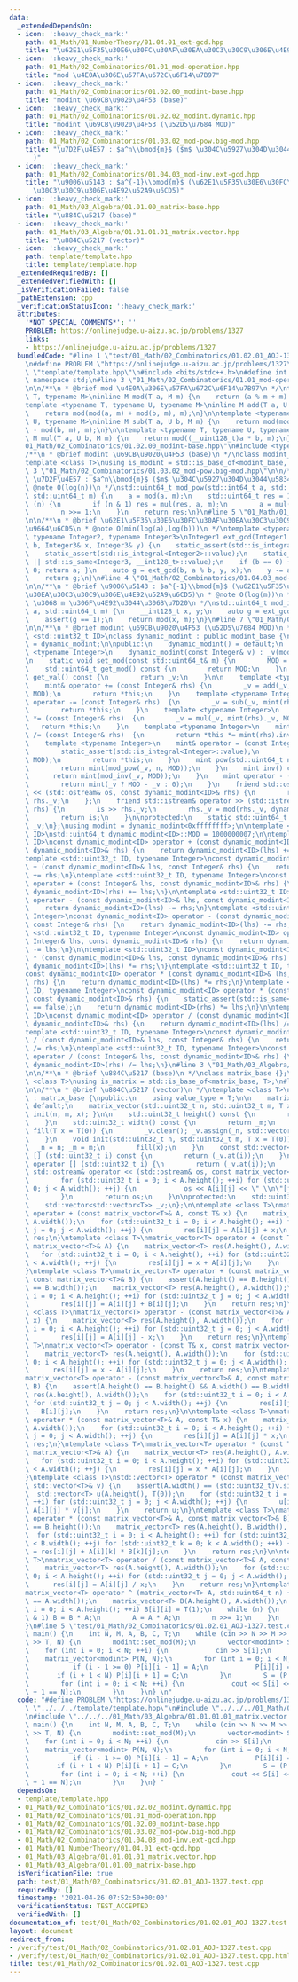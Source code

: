 ```yaml
---
data:
  _extendedDependsOn:
  - icon: ':heavy_check_mark:'
    path: 01_Math/01_NumberTheory/01.04.01_ext-gcd.hpp
    title: "\u62E1\u5F35\u30E6\u30FC\u30AF\u30EA\u30C3\u30C9\u306E\u4E92\u9664\u6CD5"
  - icon: ':heavy_check_mark:'
    path: 01_Math/02_Combinatorics/01.01_mod-operation.hpp
    title: "mod \u4E0A\u306E\u57FA\u672C\u6F14\u7B97"
  - icon: ':heavy_check_mark:'
    path: 01_Math/02_Combinatorics/01.02.00_modint-base.hpp
    title: "modint \u69CB\u9020\u4F53 (base)"
  - icon: ':heavy_check_mark:'
    path: 01_Math/02_Combinatorics/01.02.02_modint.dynamic.hpp
    title: "modint \u69CB\u9020\u4F53 (\u52D5\u7684 MOD)"
  - icon: ':heavy_check_mark:'
    path: 01_Math/02_Combinatorics/01.03.02_mod-pow.big-mod.hpp
    title: "\u7D2F\u4E57 : $a^n\\bmod{m}$ ($m$ \u304C\u5927\u304D\u3044\u5834\u5408\
      )"
  - icon: ':heavy_check_mark:'
    path: 01_Math/02_Combinatorics/01.04.03_mod-inv.ext-gcd.hpp
    title: "\u9006\u5143 : $a^{-1}\\bmod{m}$ (\u62E1\u5F35\u30E6\u30FC\u30AF\u30EA\
      \u30C3\u30C9\u306E\u4E92\u52A9\u6CD5)"
  - icon: ':heavy_check_mark:'
    path: 01_Math/03_Algebra/01.01.00_matrix-base.hpp
    title: "\u884C\u5217 (base)"
  - icon: ':heavy_check_mark:'
    path: 01_Math/03_Algebra/01.01.01.01_matrix.vector.hpp
    title: "\u884C\u5217 (vector)"
  - icon: ':heavy_check_mark:'
    path: template/template.hpp
    title: template/template.hpp
  _extendedRequiredBy: []
  _extendedVerifiedWith: []
  _isVerificationFailed: false
  _pathExtension: cpp
  _verificationStatusIcon: ':heavy_check_mark:'
  attributes:
    '*NOT_SPECIAL_COMMENTS*': ''
    PROBLEM: https://onlinejudge.u-aizu.ac.jp/problems/1327
    links:
    - https://onlinejudge.u-aizu.ac.jp/problems/1327
  bundledCode: "#line 1 \"test/01_Math/02_Combinatorics/01.02.01_AOJ-1327.test.cpp\"\
    \n#define PROBLEM \"https://onlinejudge.u-aizu.ac.jp/problems/1327\"\n#line 1\
    \ \"template/template.hpp\"\n#include <bits/stdc++.h>\n#define int int64_t\nusing\
    \ namespace std;\n#line 3 \"01_Math/02_Combinatorics/01.01_mod-operation.hpp\"\
    \n\n/**\n * @brief mod \u4E0A\u306E\u57FA\u672C\u6F14\u7B97\n */\ntemplate <typename\
    \ T, typename M>\ninline M mod(T a, M m) {\n    return (a % m + m) % m;\n}\n\n\
    template <typename T, typename U, typename M>\ninline M add(T a, U b, M m) {\n\
    \    return mod(mod(a, m) + mod(b, m), m);\n}\n\ntemplate <typename T, typename\
    \ U, typename M>\ninline M sub(T a, U b, M m) {\n    return mod(mod(a, m) + m\
    \ - mod(b, m), m);\n}\n\ntemplate <typename T, typename U, typename M>\ninline\
    \ M mul(T a, U b, M m) {\n    return mod((__uint128_t)a * b, m);\n}\n#line 3 \"\
    01_Math/02_Combinatorics/01.02.00_modint-base.hpp\"\n#include <type_traits>\n\n\
    /**\n * @brief modint \u69CB\u9020\u4F53 (base)\n */\nclass modint_base {};\n\n\
    template <class T>\nusing is_modint = std::is_base_of<modint_base, T>;\n#line\
    \ 3 \"01_Math/02_Combinatorics/01.03.02_mod-pow.big-mod.hpp\"\n\n/**\n * @brief\
    \ \u7D2F\u4E57 : $a^n\\bmod{m}$ ($m$ \u304C\u5927\u304D\u3044\u5834\u5408)\n *\
    \ @note O(log(n))\n */\nstd::uint64_t mod_pow(std::int64_t a, std::uint64_t n,\
    \ std::uint64_t m) {\n    a = mod(a, m);\n    std::uint64_t res = 1;\n    while\
    \ (n) {\n        if (n & 1) res = mul(res, a, m);\n        a = mul(a, a, m);\n\
    \        n >>= 1;\n    }\n    return res;\n}\n#line 5 \"01_Math/01_NumberTheory/01.04.01_ext-gcd.hpp\"\
    \n\n/**\n * @brief \u62E1\u5F35\u30E6\u30FC\u30AF\u30EA\u30C3\u30C9\u306E\u4E92\
    \u9664\u6CD5\n * @note O(min(log(a),log(b)))\n */\ntemplate <typename Integer1,\
    \ typename Integer2, typename Integer3>\nInteger1 ext_gcd(Integer1 a, Integer2\
    \ b, Integer3& x, Integer3& y) {\n    static_assert(std::is_integral<Integer1>::value);\n\
    \    static_assert(std::is_integral<Integer2>::value);\n    static_assert(std::is_integral<Integer3>::value\
    \ || std::is_same<Integer3, __int128_t>::value);\n    if (b == 0) { x = 1; y =\
    \ 0; return a; }\n    auto g = ext_gcd(b, a % b, y, x);\n    y -= a / b * x;\n\
    \    return g;\n}\n#line 4 \"01_Math/02_Combinatorics/01.04.03_mod-inv.ext-gcd.hpp\"\
    \n\n/**\n * @brief \u9006\u5143 : $a^{-1}\\bmod{m}$ (\u62E1\u5F35\u30E6\u30FC\u30AF\
    \u30EA\u30C3\u30C9\u306E\u4E92\u52A9\u6CD5)\n * @note O(log(m))\n * @warning a\
    \ \u3068 m \u306F\u4E92\u3044\u306B\u7D20\n */\nstd::uint64_t mod_inv(std::int64_t\
    \ a, std::uint64_t m) {\n    __int128_t x, y;\n    auto g = ext_gcd(a, m, x, y);\n\
    \    assert(g == 1);\n    return mod(x, m);\n}\n#line 7 \"01_Math/02_Combinatorics/01.02.02_modint.dynamic.hpp\"\
    \n\n/**\n * @brief modint \u69CB\u9020\u4F53 (\u52D5\u7684 MOD)\n */\ntemplate\
    \ <std::uint32_t ID>\nclass dynamic_modint : public modint_base {\n    using mint\
    \ = dynamic_modint;\n\npublic:\n    dynamic_modint() = default;\n    template\
    \ <typename Integer>\n    dynamic_modint(const Integer& v) : _v(mod(v, MOD)) {}\n\
    \n    static void set_mod(const std::uint64_t& m) {\n        MOD = m;\n    }\n\
    \    std::uint64_t get_mod() const {\n        return MOD;\n    }\n    std::uint64_t\
    \ get_val() const {\n        return _v;\n    }\n\n    template <typename Integer>\n\
    \    mint& operator += (const Integer& rhs) {\n        _v = add(_v, mint(rhs)._v,\
    \ MOD);\n        return *this;\n    }\n    template <typename Integer>\n    mint&\
    \ operator -= (const Integer& rhs)  {\n        _v = sub(_v, mint(rhs)._v, MOD);\n\
    \        return *this;\n    }\n    template <typename Integer>\n    mint& operator\
    \ *= (const Integer& rhs)  {\n        _v = mul(_v, mint(rhs)._v, MOD);\n     \
    \   return *this;\n    }\n    template <typename Integer>\n    mint& operator\
    \ /= (const Integer& rhs)  {\n        return *this *= mint(rhs).inv();\n    }\n\
    \    template <typename Integer>\n    mint& operator = (const Integer& v) {\n\
    \        static_assert(std::is_integral<Integer>::value);\n        _v = mod(v,\
    \ MOD);\n        return *this;\n    }\n    mint pow(std::uint64_t n) const {\n\
    \        return mint(mod_pow(_v, n, MOD));\n    }\n    mint inv() const {\n  \
    \      return mint(mod_inv(_v, MOD));\n    }\n    mint operator - () const {\n\
    \        return mint(_v ? MOD - _v : 0);\n    }\n    friend std::ostream& operator\
    \ << (std::ostream& os, const dynamic_modint<ID>& rhs) {\n        return os <<\
    \ rhs._v;\n    };\n    friend std::istream& operator >> (std::istream& is, dynamic_modint<ID>&\
    \ rhs) {\n        is >> rhs._v;\n        rhs._v = mod(rhs._v, dynamic_modint<ID>::MOD);\n\
    \        return is;\n    }\n\nprotected:\n    static std::uint64_t MOD;\n    std::uint64_t\
    \ _v;\n};\nusing modint = dynamic_modint<0xffffffff>;\n\ntemplate <std::uint32_t\
    \ ID>\nstd::uint64_t dynamic_modint<ID>::MOD = 1000000007;\n\ntemplate <std::uint32_t\
    \ ID>\nconst dynamic_modint<ID> operator + (const dynamic_modint<ID>& lhs, const\
    \ dynamic_modint<ID>& rhs) {\n    return dynamic_modint<ID>(lhs) += rhs;\n}\n\
    template <std::uint32_t ID, typename Integer>\nconst dynamic_modint<ID> operator\
    \ + (const dynamic_modint<ID>& lhs, const Integer& rhs) {\n    return dynamic_modint<ID>(lhs)\
    \ += rhs;\n}\ntemplate <std::uint32_t ID, typename Integer>\nconst dynamic_modint<ID>\
    \ operator + (const Integer& lhs, const dynamic_modint<ID>& rhs) {\n    return\
    \ dynamic_modint<ID>(rhs) += lhs;\n}\n\ntemplate <std::uint32_t ID>\nconst dynamic_modint<ID>\
    \ operator - (const dynamic_modint<ID>& lhs, const dynamic_modint<ID>& rhs) {\n\
    \    return dynamic_modint<ID>(lhs) -= rhs;\n}\ntemplate <std::uint32_t ID, typename\
    \ Integer>\nconst dynamic_modint<ID> operator - (const dynamic_modint<ID>& lhs,\
    \ const Integer& rhs) {\n    return dynamic_modint<ID>(lhs) -= rhs;\n}\ntemplate\
    \ <std::uint32_t ID, typename Integer>\nconst dynamic_modint<ID> operator - (const\
    \ Integer& lhs, const dynamic_modint<ID>& rhs) {\n    return dynamic_modint<ID>(rhs)\
    \ -= lhs;\n}\n\ntemplate <std::uint32_t ID>\nconst dynamic_modint<ID> operator\
    \ * (const dynamic_modint<ID>& lhs, const dynamic_modint<ID>& rhs) {\n    return\
    \ dynamic_modint<ID>(lhs) *= rhs;\n}\ntemplate <std::uint32_t ID, typename Integer>\n\
    const dynamic_modint<ID> operator * (const dynamic_modint<ID>& lhs, const Integer&\
    \ rhs) {\n    return dynamic_modint<ID>(lhs) *= rhs;\n}\ntemplate <std::uint32_t\
    \ ID, typename Integer>\nconst dynamic_modint<ID> operator * (const Integer& lhs,\
    \ const dynamic_modint<ID>& rhs) {\n    static_assert(std::is_same<Integer, dynamic_modint<ID>>::value\
    \ == false);\n    return dynamic_modint<ID>(rhs) *= lhs;\n}\n\ntemplate <std::uint32_t\
    \ ID>\nconst dynamic_modint<ID> operator / (const dynamic_modint<ID>& lhs, const\
    \ dynamic_modint<ID>& rhs) {\n    return dynamic_modint<ID>(lhs) /= rhs;\n}\n\
    template <std::uint32_t ID, typename Integer>\nconst dynamic_modint<ID> operator\
    \ / (const dynamic_modint<ID>& lhs, const Integer& rhs) {\n    return dynamic_modint<ID>(lhs)\
    \ /= rhs;\n}\ntemplate <std::uint32_t ID, typename Integer>\nconst dynamic_modint<ID>\
    \ operator / (const Integer& lhs, const dynamic_modint<ID>& rhs) {\n    return\
    \ dynamic_modint<ID>(rhs) /= lhs;\n}\n#line 3 \"01_Math/03_Algebra/01.01.00_matrix-base.hpp\"\
    \n\n/**\n * @brief \u884C\u5217 (base)\n */\nclass matrix_base {};\n\ntemplate\
    \ <class T>\nusing is_matrix = std::is_base_of<matrix_base, T>;\n#line 7 \"01_Math/03_Algebra/01.01.01.01_matrix.vector.hpp\"\
    \n\n/**\n * @brief \u884C\u5217 (vector)\n */\ntemplate <class T>\nclass matrix_vector\
    \ : matrix_base {\npublic:\n    using value_type = T;\n\n    matrix_vector() =\
    \ default;\n    matrix_vector(std::uint32_t n, std::uint32_t m, T x = T(0)) {\
    \ init(n, m, x); }\n\n    std::uint32_t height() const {\n        return _n;\n\
    \    }\n    std::uint32_t width() const {\n        return _m;\n    }\n    void\
    \ fill(T x = T(0)) {\n        _v.clear(); _v.assign(_n, std::vector<T>(_m, x));\n\
    \    }\n    void init(std::uint32_t n, std::uint32_t m, T x = T(0)) {\n      \
    \  _n = n; _m = m;\n        fill(x);\n    }\n    const std::vector<T>& operator\
    \ [] (std::uint32_t i) const {\n        return (_v.at(i));\n    }\n    std::vector<T>&\
    \ operator [] (std::uint32_t i) {\n        return (_v.at(i));\n    }\n\n    friend\
    \ std::ostream& operator << (std::ostream& os, const matrix_vector<T>& A) {\n\
    \        for (std::uint32_t i = 0; i < A.height(); ++i) for (std::uint32_t j =\
    \ 0; j < A.width(); ++j) {\n            os << A[i][j] << \" \\n\"[j + 1 == A.width()];\n\
    \        }\n        return os;\n    }\n\nprotected:\n    std::uint32_t _n, _m;\n\
    \    std::vector<std::vector<T>> _v;\n};\n\ntemplate <class T>\nmatrix_vector<T>\
    \ operator + (const matrix_vector<T>& A, const T& x) {\n    matrix_vector<T> res(A.height(),\
    \ A.width());\n    for (std::uint32_t i = 0; i < A.height(); ++i) for (std::uint32_t\
    \ j = 0; j < A.width(); ++j) {\n        res[i][j] = A[i][j] + x;\n    }\n    return\
    \ res;\n}\ntemplate <class T>\nmatrix_vector<T> operator + (const T& x, const\
    \ matrix_vector<T>& A) {\n    matrix_vector<T> res(A.height(), A.width());\n \
    \   for (std::uint32_t i = 0; i < A.height(); ++i) for (std::uint32_t j = 0; j\
    \ < A.width(); ++j) {\n        res[i][j] = x + A[i][j];\n    }\n    return res;\n\
    }\ntemplate <class T>\nmatrix_vector<T> operator + (const matrix_vector<T>& A,\
    \ const matrix_vector<T>& B) {\n    assert(A.height() == B.height() && A.width()\
    \ == B.width());\n    matrix_vector<T> res(A.height(), A.width());\n    for (std::uint32_t\
    \ i = 0; i < A.height(); ++i) for (std::uint32_t j = 0; j < A.width(); ++j) {\n\
    \        res[i][j] = A[i][j] + B[i][j];\n    }\n    return res;\n}\n\ntemplate\
    \ <class T>\nmatrix_vector<T> operator - (const matrix_vector<T>& A, const T&\
    \ x) {\n    matrix_vector<T> res(A.height(), A.width());\n    for (std::uint32_t\
    \ i = 0; i < A.height(); ++i) for (std::uint32_t j = 0; j < A.width(); ++j) {\n\
    \        res[i][j] = A[i][j] - x;\n    }\n    return res;\n}\ntemplate <class\
    \ T>\nmatrix_vector<T> operator - (const T& x, const matrix_vector<T>& A) {\n\
    \    matrix_vector<T> res(A.height(), A.width());\n    for (std::uint32_t i =\
    \ 0; i < A.height(); ++i) for (std::uint32_t j = 0; j < A.width(); ++j) {\n  \
    \      res[i][j] = x - A[i][j];\n    }\n    return res;\n}\ntemplate <class T>\n\
    matrix_vector<T> operator - (const matrix_vector<T>& A, const matrix_vector<T>&\
    \ B) {\n    assert(A.height() == B.height() && A.width() == B.width());\n    matrix_vector<T>\
    \ res(A.height(), A.width());\n    for (std::uint32_t i = 0; i < A.height(); ++i)\
    \ for (std::uint32_t j = 0; j < A.width(); ++j) {\n        res[i][j] = A[i][j]\
    \ - B[i][j];\n    }\n    return res;\n}\n\ntemplate <class T>\nmatrix_vector<T>\
    \ operator * (const matrix_vector<T>& A, const T& x) {\n    matrix_vector<T> res(A.height(),\
    \ A.width());\n    for (std::uint32_t i = 0; i < A.height(); ++i) for (std::uint32_t\
    \ j = 0; j < A.width(); ++j) {\n        res[i][j] = A[i][j] * x;\n    }\n    return\
    \ res;\n}\ntemplate <class T>\nmatrix_vector<T> operator * (const T& x, const\
    \ matrix_vector<T>& A) {\n    matrix_vector<T> res(A.height(), A.width());\n \
    \   for (std::uint32_t i = 0; i < A.height(); ++i) for (std::uint32_t j = 0; j\
    \ < A.width(); ++j) {\n        res[i][j] = x * A[i][j];\n    }\n    return res;\n\
    }\ntemplate <class T>\nstd::vector<T> operator * (const matrix_vector<T>& A, const\
    \ std::vector<T>& v) {\n    assert(A.width() == (std::uint32_t)v.size());\n  \
    \  std::vector<T> u(A.height(), T(0));\n    for (std::uint32_t i = 0; i < A.height();\
    \ ++i) for (std::uint32_t j = 0; j < A.width(); ++j) {\n        u[i] = u[i] +\
    \ A[i][j] * v[j];\n    }\n    return u;\n}\ntemplate <class T>\nmatrix_vector<T>\
    \ operator * (const matrix_vector<T>& A, const matrix_vector<T>& B) {\n    assert(A.width()\
    \ == B.height());\n    matrix_vector<T> res(A.height(), B.width(), T(0));\n  \
    \  for (std::uint32_t i = 0; i < A.height(); ++i) for (std::uint32_t j = 0; j\
    \ < B.width(); ++j) for (std::uint32_t k = 0; k < A.width(); ++k) {\n        res[i][j]\
    \ = res[i][j] + A[i][k] * B[k][j];\n    }\n    return res;\n}\n\ntemplate <class\
    \ T>\nmatrix_vector<T> operator / (const matrix_vector<T>& A, const T& x) {\n\
    \    matrix_vector<T> res(A.height(), A.width());\n    for (std::uint32_t i =\
    \ 0; i < A.height(); ++i) for (std::uint32_t j = 0; j < A.width(); ++j) {\n  \
    \      res[i][j] = A[i][j] / x;\n    }\n    return res;\n}\ntemplate <class T>\n\
    matrix_vector<T> operator ^ (matrix_vector<T> A, std::uint64_t n) {\n    assert(A.height()\
    \ == A.width());\n    matrix_vector<T> B(A.height(), A.width());\n    for (std::uint32_t\
    \ i = 0; i < A.height(); ++i) B[i][i] = T(1);\n    while (n) {\n        if (n\
    \ & 1) B = B * A;\n        A = A * A;\n        n >>= 1;\n    }\n    return B;\n\
    }\n#line 5 \"test/01_Math/02_Combinatorics/01.02.01_AOJ-1327.test.cpp\"\n\nsigned\
    \ main() {\n    int N, M, A, B, C, T;\n    while (cin >> N >> M >> A >> B >> C\
    \ >> T, N) {\n        modint::set_mod(M);\n        vector<modint> S(N);\n    \
    \    for (int i = 0; i < N; ++i) {\n            cin >> S[i];\n        }\n    \
    \    matrix_vector<modint> P(N, N);\n        for (int i = 0; i < N; ++i) {\n \
    \           if (i - 1 >= 0) P[i][i - 1] = A;\n            P[i][i] = B;\n     \
    \       if (i + 1 < N) P[i][i + 1] = C;\n        }\n        S = (P ^ T) * S;\n\
    \        for (int i = 0; i < N; ++i) {\n            cout << S[i] << \" \\n\"[i\
    \ + 1 == N];\n        }\n    }\n} \n"
  code: "#define PROBLEM \"https://onlinejudge.u-aizu.ac.jp/problems/1327\"\n#include\
    \ \"../../../template/template.hpp\"\n#include \"../../../01_Math/02_Combinatorics/01.02.02_modint.dynamic.hpp\"\
    \n#include \"../../../01_Math/03_Algebra/01.01.01.01_matrix.vector.hpp\"\n\nsigned\
    \ main() {\n    int N, M, A, B, C, T;\n    while (cin >> N >> M >> A >> B >> C\
    \ >> T, N) {\n        modint::set_mod(M);\n        vector<modint> S(N);\n    \
    \    for (int i = 0; i < N; ++i) {\n            cin >> S[i];\n        }\n    \
    \    matrix_vector<modint> P(N, N);\n        for (int i = 0; i < N; ++i) {\n \
    \           if (i - 1 >= 0) P[i][i - 1] = A;\n            P[i][i] = B;\n     \
    \       if (i + 1 < N) P[i][i + 1] = C;\n        }\n        S = (P ^ T) * S;\n\
    \        for (int i = 0; i < N; ++i) {\n            cout << S[i] << \" \\n\"[i\
    \ + 1 == N];\n        }\n    }\n} "
  dependsOn:
  - template/template.hpp
  - 01_Math/02_Combinatorics/01.02.02_modint.dynamic.hpp
  - 01_Math/02_Combinatorics/01.01_mod-operation.hpp
  - 01_Math/02_Combinatorics/01.02.00_modint-base.hpp
  - 01_Math/02_Combinatorics/01.03.02_mod-pow.big-mod.hpp
  - 01_Math/02_Combinatorics/01.04.03_mod-inv.ext-gcd.hpp
  - 01_Math/01_NumberTheory/01.04.01_ext-gcd.hpp
  - 01_Math/03_Algebra/01.01.01.01_matrix.vector.hpp
  - 01_Math/03_Algebra/01.01.00_matrix-base.hpp
  isVerificationFile: true
  path: test/01_Math/02_Combinatorics/01.02.01_AOJ-1327.test.cpp
  requiredBy: []
  timestamp: '2021-04-26 07:52:50+00:00'
  verificationStatus: TEST_ACCEPTED
  verifiedWith: []
documentation_of: test/01_Math/02_Combinatorics/01.02.01_AOJ-1327.test.cpp
layout: document
redirect_from:
- /verify/test/01_Math/02_Combinatorics/01.02.01_AOJ-1327.test.cpp
- /verify/test/01_Math/02_Combinatorics/01.02.01_AOJ-1327.test.cpp.html
title: test/01_Math/02_Combinatorics/01.02.01_AOJ-1327.test.cpp
---
```

